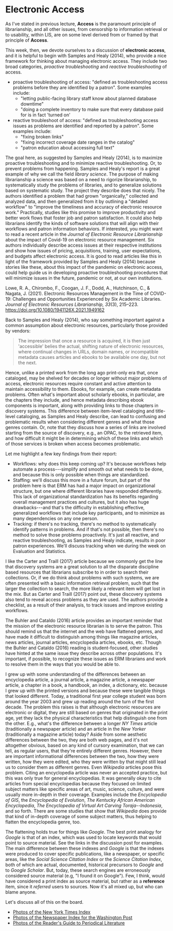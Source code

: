 # Electronic Access

As I've stated in previous lecture, **Access** is the paramount principle of
librarianship, and all other issues, from censorship to information retrieval
or to usability, within LIS, are on some level derived from or framed by that
principle of **Access**.

This week, then, we devote ourselves to a discussion of **electronic access**,
and it is helpful to begin with Samples and Healy (2014), who provide a nice
framework for thinking about managing electronic access. They include two broad
categories, *proactive troubleshooting* and *reactive troubleshooting* of
access.

* proactive troubleshooting of access: "defined as troubleshooting access
  problems before they are identified by a patron". Some examples include:
    * "letting public-facing library staff know about planned database
      downtime"
    * "doing a complete inventory to make sure that every database paid for is
      in fact 'turned on'
* reactive troubleshoot of access: "defined as troubleshooting access issues as
  problems are identified and reported by a patron". Some examples include:
    * "fixing broken links"
    * "fixing incorrect coverage date ranges in the catalog"
    * "patron education about accessing full text"

The goal here, as suggested by Samples and Healy (2014), is to maximize
proactive troubleshooting and to minimize reactive troubleshooting. Or, to
prevent problems from happening. Samples and Healy's report is a great example
of why we call the field *library science*. The purpose of making librarianship
a science was based on a need to rigorize librarianship, to systematically
study the problems of libraries, and to generalize solutions based on
systematic study. The project they describe does that nicely. The authors
identified a problem that had grown "organically," collected and analyzed data,
and then generalized from it by outlining a "detailed workflow" to "improve the
timeliness and accuracy of electronic resource work." Practically, studies like
this promise to improve productivity and better work flows that foster job and
patron satisfaction. It could also help librarians identify the kinds of
software solutions that will align with their workflows and patron information
behaviors. If interested, you might want to read a recent article in the
*Journal of Electronic Resource Librarianship* about the impact of Covid-19 on
electronic resource management. Six authors individually describe access issues
at their respective institutions and show how issues of pricing, acquisitions,
training, user expectations, and budgets affect electronic access. It is good
to read articles like this in light of the framework provided by Samples and
Healy (2014) because stories like these, about this impact of the pandemic on
electronic access, could help guide us in developing proactive troubleshooting
procedures that will minimize issues in the future, pandemic or not, at our own
institutions.

Lowe, R. A., Chirombo, F., Coogan, J. F., Dodd, A., Hutchinson, C., & Nagata,
J. (2021). Electronic Resources Management in the Time of COVID-19: Challenges
and Opportunities Experienced by Six Academic Libraries. *Journal of Electronic
Resources Librarianship, 33*(3), 215–223.
https://doi.org/10.1080/1941126X.2021.1949162

Back to Samples and Healy (2014), who say something important against a common
assumption about electronic resources, particularly those provided by vendors:

> The impression that once a resource is acquired, it is then just 'accessible'
> belies the actual, shifting nature of electronic resources, where continual
> changes in URLs, domain names, or incompatible metadata causes articles and
> ebooks to be available one day, but not the next.

Hence, unlike a printed work from the long ago print-only era that, once
cataloged, may be shelved for decades or longer without major problems of
access, electronic resources require constant and active attention to maintain
accessibility to them. Ebooks, for example, can create metadata problems. Often
what's important about scholarly ebooks, in particular, are the chapters they
include, and hence metadata describing ebook components is important, along
with providing links to those chapters in discovery systems. This difference
between item-level cataloging and title-level cataloging, as Samples and Healy
describe, can lead to confusing and problematic results when considering
different genres and what those genres contain. Or, note that they discuss how
a series of links are involved starting from the source of discovery, e.g., an
OPAC, to the retrieved item, and how difficult it might be in determining which
of these links and which of those services is broken when access becomes
problematic.

Let me highlight a few key findings from their report:

* Workflows: why does this keep coming up? It's because workflows help automate
  a process---simplify and smooth out what needs to be done, and because this
  is only possible when things are standardized.
* Staffing: we'll discuss this more in a future forum, but part of the problem
  here is that ERM has had a major impact on organizational structure, but one
  where different libraries have responded differently. This lack of
  organizational standardization has its benefits regarding overall management
  practices and cultures, but it also has huge drawbacks---and that's the
  difficulty in establishing effective, generalized workflows that include key
  participants, and to minimize as many dependencies on any one person.
* Tracking: if there's no tracking, there's no method to systematically
  identify patterns in problems. And if that's not possible, then there's no
  method to solve those problems proactively. It's just all reactive, and
  reactive troubleshooting, as Samples and Healy indicate, results in poor
  patron experiences. We'll discuss tracking when we during the week on
  Evaluation and Statistics.

I like the Carter and Traill (2017) article because we commonly get the line
that discovery systems are a great solution to all the disparate discipline
based resources that librarians subscribe to in order to search their
collections. Or, if we do think about problems with such systems, we are often
presented with a basic information retrieval problem, such that the larger the
collection to search, the more likely a relevant item will get lost in the mix.
But as Carter and Traill (2017) point out, these discovery systems also tend to
reveal access problems as they are used. The authors provide a checklist, as a
result of their analysis, to track issues and improve existing workflows.

The Buhler and Cataldo (2016) article provides an important reminder that the
mission of the electronic resource librarian is to serve the patron. This
should remind us that the internet and the web have flattened genres, and have
made it difficult to distinguish among things like magazine articles, news
articles, journal articles, encyclopedia articles, ebooks, etc. Though the
Buhler and Cataldo (2016) reading is student-focused, other studies have hinted
at the same issue they describe across other populations. It's important, if
possible, to recognize these issues as ERM librarians and work to resolve them
in the ways that you would be able to.

I grew up with some understanding of the differences between an encyclopedia
article, a journal article, a magazine article, a newspaper article, a chapter
in a book, a handbook, an index, a dictionary, etc. because I grew up with the
printed versions and because these were tangible things that looked different.
Today, a traditional first year college student was born around the year 2003
and grew up reading around the turn of the first decade. The problem this
raises is that although electronic resources are electronic or digital, they
are still based on genres that originated in the print age, yet they lack the
physical characteristics that help distinguish one from the other. E.g., what's
the difference between a longer *NY Times* article (traditionally a newspaper
article) and an article in the *New Yorker* (traditionally a magazine article)
today? Aside from some aesthetic differences between the two, they are both web
pages, and it's not altogether obvious, based on any kind of cursory
examination, that we can tell, as regular users, that they're entirely
different genres. However, there are important informational differences
between the two, how they were written, how they were edited, who they were
written by that might still lead us to consider them as different genres. Even
*Wikipedia* articles pose this problem. Citing an encyclopedia article was
never an accepted practice, but this was only true for general encyclopedias.
It was generally okay to cite articles from special encyclopedias because they
focused on limited subject matters like specific areas of art, music, science,
culture, and were usually more in-depth in their coverage. Examples include the
*Encyclopedia of GIS*, the *Encyclopedia of Evolution*, *The Kentucky African
American Encyclopedia*, *The Encyclopedia of Virtual Art Carving
Toraja--Indonesia*, and so forth. There are some studies that show that
*Wikipedia* does provide that kind of in-depth coverage of some subject
matters, thus helping to flatten the encyclopedia genre, too.

The flattening holds true for things like *Google*. The best print analogy for
*Google* is that of an index, which was used to locate keywords that would
point to source material. See the links in the discussion post for examples.
The main difference between these indexes and *Google* is that the indexes were
produced to cover specific publications, like a newspaper, or specific areas,
like the *Social Science Citation Index* or the *Science Citation Index*, both
of which are actual, documented, historical precursors to *Google* and to
*Google Scholar*. But, today, these search engines are erroneously considered
source material (e.g, "I found it on Google"). Few, I think, would have
considered a print index as source material, but rather as a **reference**
item, since it *referred* users to sources. Now it's all mixed up, but who can
blame anyone.

Let's discuss all of this on the board.

* [Photos of the New York Times Index][nytimes_index]
* [Photos of the Newspaper Index for the Washington Post][washpost_index]
* [Photos of the Reader's Guide to Periodical Literature][readersguide_index]

[nytimes_index]:https://photos.app.goo.gl/6wqu02M7OQzyJnCG2
[washpost_index]:https://photos.app.goo.gl/JpnqxzZ44dhM06cq2
[readersguide_index]:https://photos.app.goo.gl/Y5ronALog63zIxwr1
